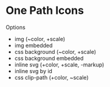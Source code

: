 # One Path Icons

Options

- img (~color, +scale)
- img embedded
- css background (~color, +scale)
- css background embedded
- inline svg  (+color, +scale, -markup)
- inline svg by id
- css clip-path (+color, ~scale)